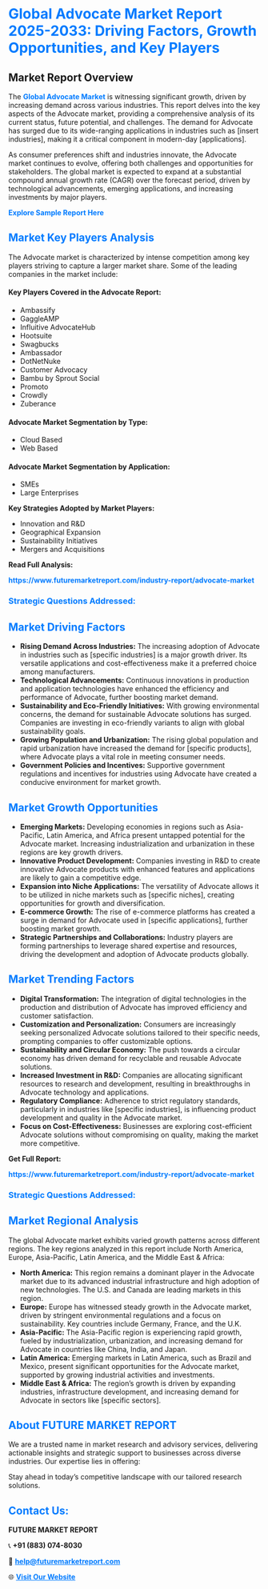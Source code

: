 <h1 style="color: #007BFF;">Global Advocate Market Report 2025-2033: Driving Factors, Growth Opportunities, and Key Players</h1>

<section id="overview">
<h2>Market Report Overview</h2>
<p>The <a href="https://www.futuremarketreport.com/industry-report/advocate-market" style="color: #007BFF; text-decoration: none;"><strong>Global Advocate Market</strong></a> is witnessing significant growth, driven by increasing demand across various industries. This report delves into the key aspects of the Advocate market, providing a comprehensive analysis of its current status, future potential, and challenges. The demand for Advocate has surged due to its wide-ranging applications in industries such as [insert industries], making it a critical component in modern-day [applications].</p>
<p>As consumer preferences shift and industries innovate, the Advocate market continues to evolve, offering both challenges and opportunities for stakeholders. The global market is expected to expand at a substantial compound annual growth rate (CAGR) over the forecast period, driven by technological advancements, emerging applications, and increasing investments by major players.</p>
</section>

<section id="overview">
<p><a href="https://www.futuremarketreport.com/request-sample/reportId=40932" style="color: #007BFF; text-decoration: none;"><strong>Explore Sample Report Here</strong></a></p>
</section>

<section id="key-players">
<h2 style="color: #007BFF;">Market Key Players Analysis</h2>
<p>The Advocate market is characterized by intense competition among key players striving to capture a larger market share. Some of the leading companies in the market include:</p>
<h4>Key Players Covered in the Advocate Report:</h4>
<ul><li>Ambassify</li><li>GaggleAMP</li><li>Influitive AdvocateHub</li><li>Hootsuite</li><li>Swagbucks</li><li>Ambassador</li><li>DotNetNuke</li><li>Customer Advocacy</li><li>Bambu by Sprout Social</li><li>Promoto</li><li>Crowdly</li><li>Zuberance</li></ul>
<h4>Advocate Market Segmentation by Type:</h4>
<ul><li>Cloud Based</li><li>Web Based</li></ul>

<h4>Advocate Market Segmentation by Application:</h4>
<ul><li>SMEs</li><li>Large Enterprises</li></ul>
<p><strong>Key Strategies Adopted by Market Players:</strong></p>
<ul>
<li>Innovation and R&D</li>
<li>Geographical Expansion</li>
<li>Sustainability Initiatives</li>
<li>Mergers and Acquisitions</li>
</ul>
</section>

<section>
<p><strong>Read Full Analysis: </strong></p><a href="https://www.futuremarketreport.com/industry-report/advocate-market" style="color: #007BFF; text-decoration: none;"><strong>https://www.futuremarketreport.com/industry-report/advocate-market</strong></a>
<h3 style="color: #007BFF;">Strategic Questions Addressed:</h3>
</section>

<section id="driving-factors">
<h2 style="color: #007BFF;">Market Driving Factors</h2>
<ul>
<li><strong>Rising Demand Across Industries:</strong> The increasing adoption of Advocate in industries such as [specific industries] is a major growth driver. Its versatile applications and cost-effectiveness make it a preferred choice among manufacturers.</li>
<li><strong>Technological Advancements:</strong> Continuous innovations in production and application technologies have enhanced the efficiency and performance of Advocate, further boosting market demand.</li>
<li><strong>Sustainability and Eco-Friendly Initiatives:</strong> With growing environmental concerns, the demand for sustainable Advocate solutions has surged. Companies are investing in eco-friendly variants to align with global sustainability goals.</li>
<li><strong>Growing Population and Urbanization:</strong> The rising global population and rapid urbanization have increased the demand for [specific products], where Advocate plays a vital role in meeting consumer needs.</li>
<li><strong>Government Policies and Incentives:</strong> Supportive government regulations and incentives for industries using Advocate have created a conducive environment for market growth.</li>
</ul>
</section>

<section id="growth-opportunities">
<h2 style="color: #007BFF;">Market Growth Opportunities</h2>
<ul>
<li><strong>Emerging Markets:</strong> Developing economies in regions such as Asia-Pacific, Latin America, and Africa present untapped potential for the Advocate market. Increasing industrialization and urbanization in these regions are key growth drivers.</li>
<li><strong>Innovative Product Development:</strong> Companies investing in R&D to create innovative Advocate products with enhanced features and applications are likely to gain a competitive edge.</li>
<li><strong>Expansion into Niche Applications:</strong> The versatility of Advocate allows it to be utilized in niche markets such as [specific niches], creating opportunities for growth and diversification.</li>
<li><strong>E-commerce Growth:</strong> The rise of e-commerce platforms has created a surge in demand for Advocate used in [specific applications], further boosting market growth.</li>
<li><strong>Strategic Partnerships and Collaborations:</strong> Industry players are forming partnerships to leverage shared expertise and resources, driving the development and adoption of Advocate products globally.</li>
</ul>
</section>

<section id="trending-factors">
<h2 style="color: #007BFF;">Market Trending Factors</h2>
<ul>
<li><strong>Digital Transformation:</strong> The integration of digital technologies in the production and distribution of Advocate has improved efficiency and customer satisfaction.</li>
<li><strong>Customization and Personalization:</strong> Consumers are increasingly seeking personalized Advocate solutions tailored to their specific needs, prompting companies to offer customizable options.</li>
<li><strong>Sustainability and Circular Economy:</strong> The push towards a circular economy has driven demand for recyclable and reusable Advocate solutions.</li>
<li><strong>Increased Investment in R&D:</strong> Companies are allocating significant resources to research and development, resulting in breakthroughs in Advocate technology and applications.</li>
<li><strong>Regulatory Compliance:</strong> Adherence to strict regulatory standards, particularly in industries like [specific industries], is influencing product development and quality in the Advocate market.</li>
<li><strong>Focus on Cost-Effectiveness:</strong> Businesses are exploring cost-efficient Advocate solutions without compromising on quality, making the market more competitive.</li>
</ul>
</section>

<section>
<p><strong>Get Full Report: </strong></p><a href="https://www.futuremarketreport.com/industry-report/advocate-market" style="color: #007BFF; text-decoration: none;"><strong>https://www.futuremarketreport.com/industry-report/advocate-market</strong></a>
<h3 style="color: #007BFF;">Strategic Questions Addressed:</h3>
</section>


<section id="regional-analysis">
<h2 style="color: #007BFF;">Market Regional Analysis</h2>
<p>The global Advocate market exhibits varied growth patterns across different regions. The key regions analyzed in this report include North America, Europe, Asia-Pacific, Latin America, and the Middle East & Africa:</p>
<ul>
<li><strong>North America:</strong> This region remains a dominant player in the Advocate market due to its advanced industrial infrastructure and high adoption of new technologies. The U.S. and Canada are leading markets in this region.</li>
<li><strong>Europe:</strong> Europe has witnessed steady growth in the Advocate market, driven by stringent environmental regulations and a focus on sustainability. Key countries include Germany, France, and the U.K.</li>
<li><strong>Asia-Pacific:</strong> The Asia-Pacific region is experiencing rapid growth, fueled by industrialization, urbanization, and increasing demand for Advocate in countries like China, India, and Japan.</li>
<li><strong>Latin America:</strong> Emerging markets in Latin America, such as Brazil and Mexico, present significant opportunities for the Advocate market, supported by growing industrial activities and investments.</li>
<li><strong>Middle East & Africa:</strong> The region’s growth is driven by expanding industries, infrastructure development, and increasing demand for Advocate in sectors like [specific sectors].</li>
</ul>
</section>

<footer>
<h2 style="color: #007BFF;">About FUTURE MARKET REPORT</h2>
<p>We are a trusted name in market research and advisory services, delivering actionable insights and strategic support to businesses across diverse industries. Our expertise lies in offering:</p>

<p>Stay ahead in today’s competitive landscape with our tailored research solutions.</p>

<h2 style="color: #007BFF;">Contact Us:</h2>
<p><strong>FUTURE MARKET REPORT</strong></p>
<p>📞 <strong>+91 (883) 074-8030</strong></p>
<p>📧 <strong><a href="mailto:help@futuremarketreport.com" style="color: #007BFF;">help@futuremarketreport.com</a></strong></p>
<p>🌐 <strong><a href="https://www.futuremarketreport.com/" style="color: #007BFF;">Visit Our Website</a></strong></p>
</footer>